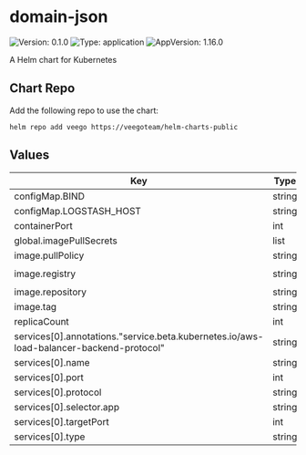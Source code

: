 # domain-json

![Version: 0.1.0](https://img.shields.io/badge/Version-0.1.0-informational?style=flat-square) ![Type: application](https://img.shields.io/badge/Type-application-informational?style=flat-square) ![AppVersion: 1.16.0](https://img.shields.io/badge/AppVersion-1.16.0-informational?style=flat-square)

A Helm chart for Kubernetes

## Chart Repo

Add the following repo to use the chart:

```console
helm repo add veego https://veegoteam/helm-charts-public
```

## Values

| Key | Type | Default | Description |
|-----|------|---------|-------------|
| configMap.BIND | string | `"[::]:80"` |  |
| configMap.LOGSTASH_HOST | string | `""` |  |
| containerPort | int | `8889` |  |
| global.imagePullSecrets | list | `[]` |  |
| image.pullPolicy | string | `"Always"` |  |
| image.registry | string | `"347694409649.dkr.ecr.us-west-2.amazonaws.com"` |  |
| image.repository | string | `"veego/domain-json"` |  |
| image.tag | string | `"staging"` |  |
| replicaCount | int | `1` |  |
| services[0].annotations."service.beta.kubernetes.io/aws-load-balancer-backend-protocol" | string | `"http"` |  |
| services[0].name | string | `"domain-json-public"` |  |
| services[0].port | int | `80` |  |
| services[0].protocol | string | `"TCP"` |  |
| services[0].selector.app | string | `"domain-json"` |  |
| services[0].targetPort | int | `8889` |  |
| services[0].type | string | `"ClusterIP"` |  |